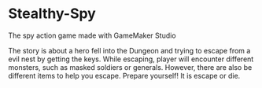 # Stealthy-Spy
The spy action game made with GameMaker Studio


The story is about a hero fell into the Dungeon and trying to escape from a evil nest by getting the keys. While escaping, player will encounter different monsters, such as masked soldiers or generals. However, there are also be different items to help you escape. Prepare yourself! It is escape or die.
